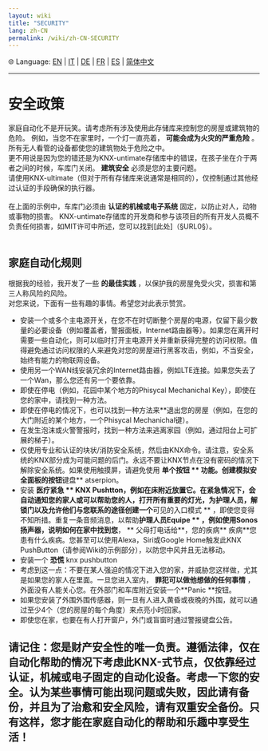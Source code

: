 ```yaml
---
layout: wiki
title: "SECURITY"
lang: zh-CN
permalink: /wiki/zh-CN-SECURITY
---
```

🌐 Language: [EN](https://supergiovane.github.io/node-red-contrib-knx-ultimate/wiki/SECURITY) | [IT](https://supergiovane.github.io/node-red-contrib-knx-ultimate/wiki/it-SECURITY) | [DE](https://supergiovane.github.io/node-red-contrib-knx-ultimate/wiki/de-SECURITY) | [FR](https://supergiovane.github.io/node-red-contrib-knx-ultimate/wiki/fr-SECURITY) | [ES](https://supergiovane.github.io/node-red-contrib-knx-ultimate/wiki/es-SECURITY) | [简体中文](https://supergiovane.github.io/node-red-contrib-knx-ultimate/wiki/zh-CN-SECURITY)

---

# 安全政策

家庭自动化不是开玩笑。请考虑所有涉及使用此存储库来控制您的房屋或建筑物的危险。
例如，当您不在家里时，一个灯一直亮着， **可能会成为火灾的严重危险** 。<br/>
所有无人看管的设备都使您的建筑物处于危险之中。<br/>
更不用说是因为您的错还是为KNX-untimate存储库中的错误，在孩子坐在介于两者之间的时候，车库门关闭。
**建筑安全** 必须是您的主要问题。<br/>
请使用KNX-ultimate（但对于所有存储库来说通常是相同的），仅控制通过其他经过认证的手段确保的执行器。<br/> <br/>
在上面的示例中，车库门必须由 **认证的机械或电子系统** 固定，以防止对人，动物或事物的损害。
KNX-untimate存储库的开发商和参与该项目的所有开发人员概不负责任何损害，如MIT许可中所述，您可以找到\[此处]（§URL0§）。<br/> <br/>

## 家庭自动化规则

根据我的经验，我开发了一些 **的最佳实践** ，以保护我的房屋免受火灾，损害和第三人称风险的风险。<br/>
对您来说，下面有一些有趣的事情。希望您对此表示赞赏。<br/>

- 安装一个或多个主电源开关，在您不在时切断整个房屋的电源，仅留下最少数量的必要设备（例如覆盖者，警报面板，Internet路由器等）。如果您在离开时需要一些自动化，则可以临时打开主电源开关并重新获得完整的访问权限。值得避免通过访问权限的人来避免对您的房屋进行黑客攻击，例如，不当安全，始终有能力的物联网设备。
- 使用另一个WAN线安装冗余的Internet路由器，例如LTE连接。如果您失去了一个Wan，那么您还有另一个要依靠。
- 即使在停电（例如，花园中某个地方的Phisycal Mechanichal Key），即使在您的家中，请找到一种方法。
- 即使在停电的情况下，也可以找到一种方法来\*\*退出您的房屋（例如，在您的大门附近的某个地方，一个Phisycal Mechanichal键）。
- 在发生泡沫或火警警报时，找到一种方法来逃离家园（例如，通过阳台上可扩展的梯子）。
- 仅使用专业和认证的块状/消防安全系统，然后由KNX命令。请注意，安全系统的KNX部分成为可能问题的后门。永远不要让KNX节点在没有密码的情况下解除安全系统。如果使用触摸屏，请避免使用 **单个按钮 ** 功能。创建模拟安全面板的按钮**键盘** atserpion。
- 安装 **医疗紧急 ** KNX Pushtton，例如在床附近放置它。在紧急情况下，会自动通知您的家人或可以帮助您的人，打开所有重要的灯光，为护理人员，解锁门以及允许他们与您联系的途径创建一个**可见的入口模式 ** ，即使您变得不知所措。重复一条音频消息，以帮助**护理人员Equipe ** ，例如使用Sonos扬声器，说明如何在家中找到您**， ** 父母打电话给**，您的疾病** 疾病\*\*您患有什么疾病。您甚至可以使用Alexa，Siri或Google Home触发此KNX PushButton（请参阅Wiki的示例部分），以防您中风并且无法移动。
- 安装一个 **恐慌** knx pushbutton
- 考虑到这一点：不要在某人强迫的情况下进入您的家，并威胁您这样做，尤其是如果您的家人在里面。一旦您进入室内， **罪犯可以做他想做的任何事情** ，外面没有人能关心您。在外部门和车库附近安装一个\*\*Panic \*\*按钮。
- 如果您安装了外围外围传感器，则一旦有人进入黄昏或夜晚的外围，就可以通过至少4个（您的房屋的每个角度）来点亮小时回家。
- 即使您在家，也要在有人打开窗户，外门或盲窗时通过警报键盘公告。

## 请记住：您是财产安全性的唯一负责。遵循法律，仅在自动化帮助的情况下考虑此KNX-式节点，仅依靠经过认证，机械或电子固定的自动化设备。考虑一下您的安全。认为某些事情可能出现问题或失败，因此请有备份，并且为了治愈和安全风险，请有双重安全备份。只有这样，您才能在家庭自动化的帮助和乐趣中享受生活！
